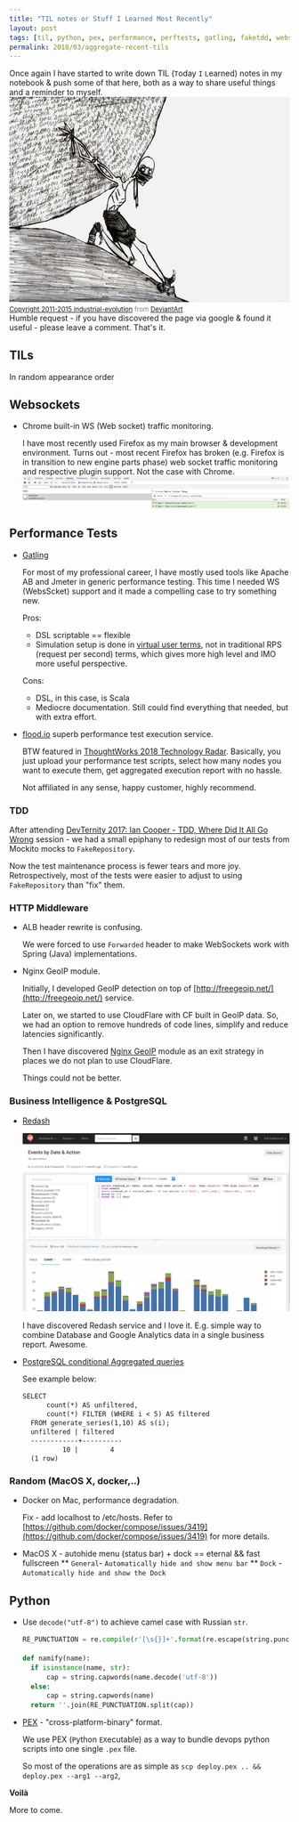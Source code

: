 ```yaml
---
title: "TIL notes or Stuff I Learned Most Recently"
layout: post
tags: [til, python, pex, performance, perftests, gatling, faketdd, websockets, nginx, geoip, docker, bi, redash, postgresql,  macosx]
permalink: 2018/03/aggregate-recent-tils
---
```


Once again I have started to write down TIL (`T`oday `I` `L`earned) notes in my notebook & push some of that here, both as a way to share useful things and a reminder to myself.
![TIL sysyphus process](/img/posts/2018-03-01-sysyphus.jpg)
<span style="color:gray; font-size: smaller;">[Copyright 2011-2015 industrial-evolution](http://industrial-evolution.deviantart.com/) from [DeviantArt](http://industrial-evolution.deviantart.com/art/Sisyphus-198120115)</span> <br />
Humble request - if you have discovered the page via google & found it useful - please leave a comment. That's it.

## TILs 

In random appearance order

## Websockets

* Chrome built-in WS (Web socket) traffic monitoring.
  
  I have most recently used Firefox as my main browser & development environment.
  Turns out - most recent Firefox has broken (e.g. Firefox is in transition to new engine parts phase) web socket traffic monitoring and respective plugin support. 
  Not the case with Chrome.
  ![chrome ws example](/img/posts/2018-03-01-chrome-ws.png)

## Performance Tests

* [Gatling](http://gatling.io/)

  For most of my professional career, I have mostly used tools like Apache AB and Jmeter in generic performance testing.
  This time I needed WS (WebsScket) support and it made a compelling case to try something new.

  Pros:
  * DSL scriptable == flexible
  * Simulation setup is done in [virtual user terms](https://gatling.io/docs/2.3/general/simulation_setup/), not in traditional RPS (request per second) terms, which gives more high level and IMO more useful perspective.

  Cons:
  * DSL, in this case, is Scala
  * Mediocre documentation. Still could find everything that needed, but with extra effort.
* [flood.io](http://flood.io/) superb performance test execution service.

  BTW featured in [ThoughtWorks 2018 Technology Radar](https://www.thoughtworks.com/radar/platforms/flood-io). Basically, you just upload your performance test scripts, select how many nodes you want to execute them, get aggregated execution report with no hassle.

  Not affiliated in any sense, happy customer, highly recommend. 

### TDD

After attending [DevTernity 2017: Ian Cooper - TDD, Where Did It All Go Wrong](https://www.youtube.com/watch?v=EZ05e7EMOLM) session - we had a small epiphany to redesign most of our tests from Mockito mocks to `FakeRepository`.

Now the test maintenance process is fewer tears and more joy. Retrospectively, most of the tests were easier to adjust to using `FakeRepository` than "fix" them.

### HTTP Middleware

* ALB header rewrite is confusing. 

  We were forced to use `Forwarded` header to make WebSockets work with Spring (Java) implementations.

* Nginx GeoIP module.

  Initially, I developed GeoIP detection on top of [http://freegeoip.net/](http://freegeoip.net/) service. 
  
  Later on, we started to use CloudFlare with CF built in GeoIP data. So, we had an option to remove hundreds of code lines, simplify and reduce latencies significantly.
  
  Then I have discovered [Nginx GeoIP](http://nginx.org/en/docs/http/ngx_http_geoip_module.html) module as an exit strategy in places we do not plan to use CloudFlare. 
  
  Things could not be better. 

### Business Intelligence & PostgreSQL

* [Redash](https://redash.io/)

  ![Redash in action](/img/posts/2018-03-01-redash_screenshot_vis-slide-2.png)

  I have discovered Redash service and I love it. E.g. simple way to combine Database and Google Analytics data in a single business report. Awesome. 

* [PostgreSQL conditional Aggregated queries](https://www.postgresql.org/docs/9.4/static/sql-expressions.html)

  See example below:

  ```
  SELECT
        count(*) AS unfiltered,
        count(*) FILTER (WHERE i < 5) AS filtered
    FROM generate_series(1,10) AS s(i);
    unfiltered | filtered
    ------------+----------
            10 |        4
    (1 row)
  ```

### Random (MacOS X, docker,..)

* Docker on Mac, performance degradation. 

  Fix - add localhost to /etc/hosts. Refer to [https://github.com/docker/compose/issues/3419](https://github.com/docker/compose/issues/3419) for more details.

* MacOS X - autohide menu  (status bar) + dock == eternal && fast fullscreen
  ** `General`- `Automatically hide and show menu bar`
  ** `Dock` - `Automatically hide and show the Dock`

## Python

* Use `decode("utf-8")` to achieve camel case with Russian `str`.
  
  ```python
  RE_PUNCTUATION = re.compile(r'[\s{}]+'.format(re.escape(string.punctuation)))

  def namify(name):
    if isinstance(name, str):
        cap = string.capwords(name.decode('utf-8'))
    else:
        cap = string.capwords(name)
    return ''.join(RE_PUNCTUATION.split(cap))
  ```

* [PEX](https://github.com/pantsbuild/pex) - "cross-platform-binary" format.

  We use PEX (`P`ython `EX`ecutable) as a way to bundle devops python scripts into one single `.pex` file.

  So most of the operations are as simple as `scp deploy.pex .. && deploy.pex --arg1 --arg2`, 

**Voilà**

More to come.
